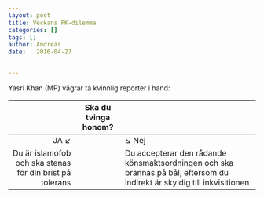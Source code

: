 ```yaml
---
layout: post
title: Veckans PK-dilemma
categories: []
tags: []
author: Andreas
date:   2016-04-27 


---
```


Yasri Khan (MP) vägrar ta kvinnlig reporter i hand: 



|  | Ska du tvinga honom? |    | 
|---------:| :-: |:-----|
| JA &#8601;  |     |  &#8600; Nej  | 
| Du är islamofob och ska stenas för din brist på tolerans | | Du accepterar den rådande könsmaktsordningen och ska brännas på bål, eftersom du indirekt är skyldig till inkvisitionen |



